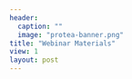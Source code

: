 ```yaml
---
header:
  caption: ""
  image: "protea-banner.png"
title: "Webinar Materials"
view: 1
layout: post
---
```


